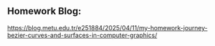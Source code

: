 ## Homework Blog:
https://blog.metu.edu.tr/e251884/2025/04/11/my-homework-journey-bezier-curves-and-surfaces-in-computer-graphics/
